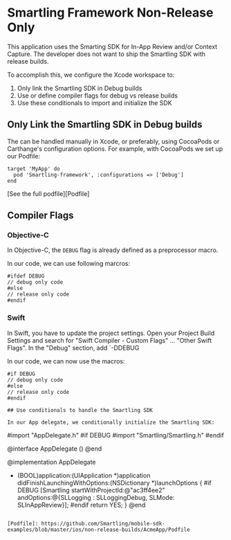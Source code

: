 # Smartling Framework Non-Release Only

This application uses the Smarting SDK for In-App Review and/or Context Capture.
The developer does not want to ship the Smartling SDK with release builds.

To accomplish this, we configure the Xcode workspace to:

1. Only link the Smartling SDK in Debug builds
2. Use or define compiler flags for debug vs release builds
3. Use these conditionals to import and initialize the SDK

## Only Link the Smartling SDK in Debug builds

The can be handled manually in Xcode, or preferably, using CocoaPods or Carthange's
 configuration options. For example, with CocoaPods we set up our Podfile:

```
target 'MyApp' do
  pod 'Smartling-framework', :configurations => ['Debug'] 
end
```
[See the full podfile][Podfile]

## Compiler Flags

### Objective-C

In Objective-C, the `DEBUG` flag is already defined as a preprocessor macro.

In our code, we can use following marcros:

```
#ifdef DEBUG
// debug only code
#else
// release only code
#endif
```

### Swift

In Swift, you have to update the project settings. Open your Project Build Settings
and search for "Swift Compiler - Custom Flags" ... "Other Swift Flags". In the "Debug"
section, add `-DDEBUG

In our code, we can now use the macros:

```
#if DEBUG
// debug only code
#else
// release only code
#endif

## Use conditionals to handle the Smartling SDK

In our App delegate, we conditionally initialize the Smartling SDK:

```
#import "AppDelegate.h"
#if DEBUG
#import "Smartling/Smartling.h"
#endif

@interface AppDelegate ()
@end

@implementation AppDelegate
- (BOOL)application:(UIApplication *)application didFinishLaunchingWithOptions:(NSDictionary *)launchOptions {
#if DEBUG
    [Smartling startWithProjectId:@"ac3ff4ee2" andOptions:@{SLLogging : SLLoggingDebug, SLMode: SLInAppReview}];
#endif
    return YES;
}
@end
```

[Podfile]: https://github.com/Smartling/mobile-sdk-examples/blob/master/ios/non-release-builds/AcmeApp/Podfile

